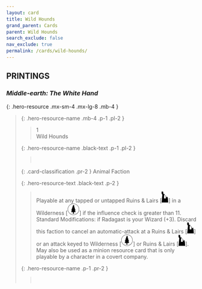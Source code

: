 ```yaml
---
layout: card
title: Wild Hounds
grand_parent: Cards
parent: Wild Hounds
search_exclude: false
nav_exclude: true
permalink: /cards/wild-hounds/
---
```


## PRINTINGS


### _Middle-earth: The White Hand_

{: .hero-resource .mx-sm-4 .mx-lg-8 .mb-4 }
> {: .hero-resource-name .mb-4 .p-1 .pl-2 }
> > <div class="card-mp">1</div>
> > <div class="card-name">Wild Hounds</div>
>
> {: .hero-resource-name .black-text .p-1 .pl-2 }
> > &nbsp;
>
> {: .card-classification .pr-2 }
> Animal Faction
>
> {: .hero-resource-text .black-text .p-2 }
> > Playable at any tapped or untapped Ruins & Lairs \[![](/assets/images/ruinlair.svg)] in a Wilderness \[![](/assets/images/wilderness.svg)] if the influence check is greater than 11.  Standard Modifications: if Radagast is your Wizard (+3). Discard this faction to cancel an automatic-attack at a Ruins & Lairs \[![](/assets/images/ruinlair.svg)] or an attack keyed to Wilderness \[![](/assets/images/wilderness.svg)] or Ruins & Lairs \[![](/assets/images/ruinlair.svg)]. May also be used as a minion resource card that is only playable by a character in a covert company. 
> 
> {: .hero-resource-name .p-1 .pr-2 }
> > <div class="card-shield"></div>
> > <div class="card-corruption">&nbsp;</div>
